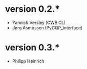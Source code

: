 # version 0.2.* #
- Yannick Versley (CWB.CL)
- Jørg Asmussen (PyCQP_interface)

# version 0.3.* #
- Philipp Heinrich
